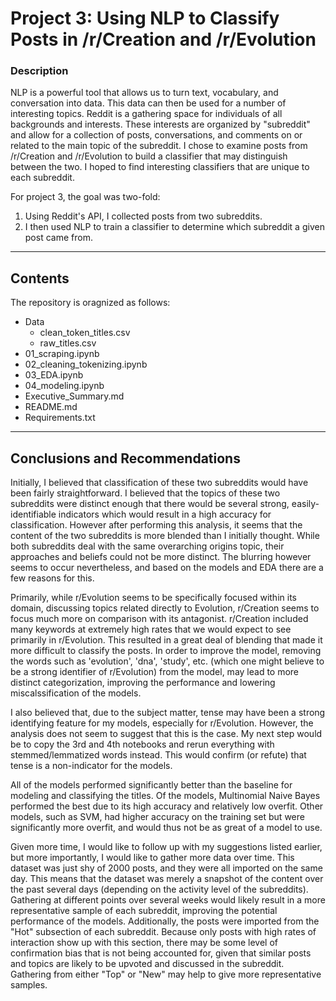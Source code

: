 # Project 3: Using NLP to Classify Posts in /r/Creation and /r/Evolution

### Description

NLP is a powerful tool that allows us to turn text, vocabulary, and conversation into data.  This data can then be used for a number of interesting topics.  Reddit is a gathering space for individuals of all backgrounds and interests.  These interests are organized by "subreddit" and allow for a collection of posts, conversations, and comments on or related to the main topic of the subreddit.  I chose to examine posts from /r/Creation and /r/Evolution to build a classifier that may distinguish between the two.  I hoped to find interesting classifiers that are unique to each subreddit.

For project 3, the goal was two-fold:
1. Using Reddit's API, I collected posts from two subreddits.
2. I then used NLP to train a classifier to determine which subreddit a given post came from.

---

## Contents

The repository is oragnized as follows:

 - Data
     - clean_token_titles.csv
     - raw_titles.csv
 - 01_scraping.ipynb
 - 02_cleaning_tokenizing.ipynb
 - 03_EDA.ipynb
 - 04_modeling.ipynb
 - Executive_Summary.md
 - README.md
 - Requirements.txt

---

## Conclusions and Recommendations

Initially, I believed that classification of these two subreddits would have been fairly straightforward.  I believed that the topics of these two subreddits were distinct enough that there would be several strong, easily-identifiable indicators which would result in a high accuracy for classification.  However after performing this analysis, it seems that the content of the two subreddits is more blended than I initially thought.  While both subreddits deal with the same overarching origins topic, their approaches and beliefs could not be more distinct.  The blurring however seems to occur nevertheless, and based on the models and EDA there are a few reasons for this.

Primarily, while r/Evolution seems to be specifically focused within its domain, discussing topics related directly to Evolution, r/Creation seems to focus much more on comparison with its antagonist.  r/Creation included many keywords at extremely high rates that we would expect to see primarily in r/Evolution.  This resulted in a great deal of blending that made it more difficult to classify the posts.  In order to improve the model, removing the words such as 'evolution', 'dna', 'study', etc. (which one might believe to be a strong identifier of r/Evolution) from the model, may lead to more distinct categorization, improving the performance and lowering miscalssification of the models.

I also believed that, due to the subject matter, tense may have been a strong identifying feature for my models, especially for r/Evolution.  However, the analysis does not seem to suggest that this is the case.  My next step would be to copy the 3rd and 4th notebooks and rerun everything with stemmed/lemmatized words instead.  This would confirm (or refute) that tense is a non-indicator for the models.

All of the models performed significantly better than the baseline for modeling and classifying the titles.  Of the models, Multinomial Naive Bayes performed the best due to its high accuracy and relatively low overfit.  Other models, such as SVM, had higher accuracy on the training set but were significantly more overfit, and would thus not be as great of a model to use.

Given more time, I would like to follow up with my suggestions listed earlier, but more importantly, I would like to gather more data over time.  This dataset was just shy of 2000 posts, and they were all imported on the same day.  This means that the dataset was merely a snapshot of the content over the past several days (depending on the activity level of the subreddits).  Gathering at different points over several weeks would likely result in a more representative sample of each subreddit, improving the potential performance of the models.  Additionally, the posts were imported from the "Hot" subsection of each subreddit.  Because only posts with high rates of interaction show up with this section, there may be some level of confirmation bias that is not being accounted for, given that similar posts and topics are likely to be upvoted and discussed in the subreddit.  Gathering from either "Top" or "New" may help to give more representative samples.